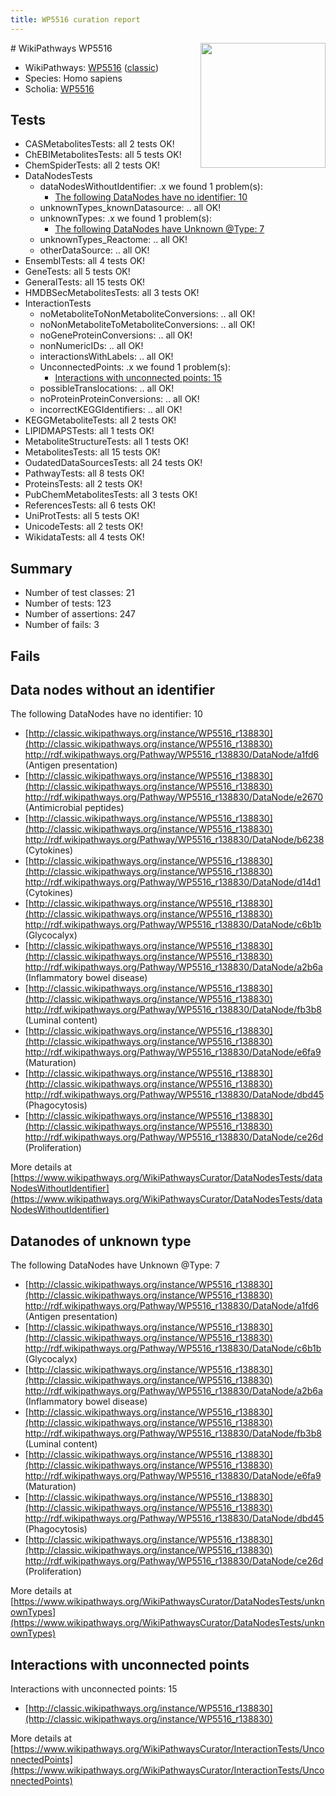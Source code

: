 ```yaml
---
title: WP5516 curation report
---
```


<img style="float: right; width: 200px" src="https://upload.wikimedia.org/wikipedia/commons/thumb/8/83/Wplogo_with_text_500.png/640px-Wplogo_with_text_500.png" />
# WikiPathways WP5516

* WikiPathways: [WP5516](https://wikipathways.org/pathways/WP5516) ([classic](https://classic.wikipathways.org/instance/WP5516))
* Species: Homo sapiens
* Scholia: [WP5516](https://scholia.toolforge.org/wikipathways/WP5516)
## Tests
* CASMetabolitesTests: all 2 tests OK!
* ChEBIMetabolitesTests: all 5 tests OK!
* ChemSpiderTests: all 2 tests OK!
* DataNodesTests
    * dataNodesWithoutIdentifier: .x we found 1 problem(s):
        * [The following DataNodes have no identifier: 10](#8792c490)
    * unknownTypes_knownDatasource: .. all OK!
    * unknownTypes: .x we found 1 problem(s):
        * [The following DataNodes have Unknown @Type: 7](#839973e5)
    * unknownTypes_Reactome: .. all OK!
    * otherDataSource: .. all OK!
* EnsemblTests: all 4 tests OK!
* GeneTests: all 5 tests OK!
* GeneralTests: all 15 tests OK!
* HMDBSecMetabolitesTests: all 3 tests OK!
* InteractionTests
    * noMetaboliteToNonMetaboliteConversions: .. all OK!
    * noNonMetaboliteToMetaboliteConversions: .. all OK!
    * noGeneProteinConversions: .. all OK!
    * nonNumericIDs: .. all OK!
    * interactionsWithLabels: .. all OK!
    * UnconnectedPoints: .x we found 1 problem(s):
        * [Interactions with unconnected points: 15](#7f1d407c)
    * possibleTranslocations: .. all OK!
    * noProteinProteinConversions: .. all OK!
    * incorrectKEGGIdentifiers: .. all OK!
* KEGGMetaboliteTests: all 2 tests OK!
* LIPIDMAPSTests: all 1 tests OK!
* MetaboliteStructureTests: all 1 tests OK!
* MetabolitesTests: all 15 tests OK!
* OudatedDataSourcesTests: all 24 tests OK!
* PathwayTests: all 8 tests OK!
* ProteinsTests: all 2 tests OK!
* PubChemMetabolitesTests: all 3 tests OK!
* ReferencesTests: all 6 tests OK!
* UniProtTests: all 5 tests OK!
* UnicodeTests: all 2 tests OK!
* WikidataTests: all 4 tests OK!


## Summary

* Number of test classes: 21
* Number of tests: 123
* Number of assertions: 247
* Number of fails: 3

## Fails

<a name="8792c490" />

## Data nodes without an identifier

The following DataNodes have no identifier: 10

* [http://classic.wikipathways.org/instance/WP5516_r138830](http://classic.wikipathways.org/instance/WP5516_r138830) http://rdf.wikipathways.org/Pathway/WP5516_r138830/DataNode/a1fd6 (Antigen
presentation)
* [http://classic.wikipathways.org/instance/WP5516_r138830](http://classic.wikipathways.org/instance/WP5516_r138830) http://rdf.wikipathways.org/Pathway/WP5516_r138830/DataNode/e2670 (Antimicrobial
peptides)
* [http://classic.wikipathways.org/instance/WP5516_r138830](http://classic.wikipathways.org/instance/WP5516_r138830) http://rdf.wikipathways.org/Pathway/WP5516_r138830/DataNode/b6238 (Cytokines)
* [http://classic.wikipathways.org/instance/WP5516_r138830](http://classic.wikipathways.org/instance/WP5516_r138830) http://rdf.wikipathways.org/Pathway/WP5516_r138830/DataNode/d14d1 (Cytokines)
* [http://classic.wikipathways.org/instance/WP5516_r138830](http://classic.wikipathways.org/instance/WP5516_r138830) http://rdf.wikipathways.org/Pathway/WP5516_r138830/DataNode/c6b1b (Glycocalyx)
* [http://classic.wikipathways.org/instance/WP5516_r138830](http://classic.wikipathways.org/instance/WP5516_r138830) http://rdf.wikipathways.org/Pathway/WP5516_r138830/DataNode/a2b6a (Inflammatory
bowel disease)
* [http://classic.wikipathways.org/instance/WP5516_r138830](http://classic.wikipathways.org/instance/WP5516_r138830) http://rdf.wikipathways.org/Pathway/WP5516_r138830/DataNode/fb3b8 (Luminal content)
* [http://classic.wikipathways.org/instance/WP5516_r138830](http://classic.wikipathways.org/instance/WP5516_r138830) http://rdf.wikipathways.org/Pathway/WP5516_r138830/DataNode/e6fa9 (Maturation)
* [http://classic.wikipathways.org/instance/WP5516_r138830](http://classic.wikipathways.org/instance/WP5516_r138830) http://rdf.wikipathways.org/Pathway/WP5516_r138830/DataNode/dbd45 (Phagocytosis)
* [http://classic.wikipathways.org/instance/WP5516_r138830](http://classic.wikipathways.org/instance/WP5516_r138830) http://rdf.wikipathways.org/Pathway/WP5516_r138830/DataNode/ce26d (Proliferation)


More details at [https://www.wikipathways.org/WikiPathwaysCurator/DataNodesTests/dataNodesWithoutIdentifier](https://www.wikipathways.org/WikiPathwaysCurator/DataNodesTests/dataNodesWithoutIdentifier)

<a name="839973e5" />

## Datanodes of unknown type

The following DataNodes have Unknown @Type: 7

* [http://classic.wikipathways.org/instance/WP5516_r138830](http://classic.wikipathways.org/instance/WP5516_r138830) http://rdf.wikipathways.org/Pathway/WP5516_r138830/DataNode/a1fd6 (Antigen
presentation)
* [http://classic.wikipathways.org/instance/WP5516_r138830](http://classic.wikipathways.org/instance/WP5516_r138830) http://rdf.wikipathways.org/Pathway/WP5516_r138830/DataNode/c6b1b (Glycocalyx)
* [http://classic.wikipathways.org/instance/WP5516_r138830](http://classic.wikipathways.org/instance/WP5516_r138830) http://rdf.wikipathways.org/Pathway/WP5516_r138830/DataNode/a2b6a (Inflammatory
bowel disease)
* [http://classic.wikipathways.org/instance/WP5516_r138830](http://classic.wikipathways.org/instance/WP5516_r138830) http://rdf.wikipathways.org/Pathway/WP5516_r138830/DataNode/fb3b8 (Luminal content)
* [http://classic.wikipathways.org/instance/WP5516_r138830](http://classic.wikipathways.org/instance/WP5516_r138830) http://rdf.wikipathways.org/Pathway/WP5516_r138830/DataNode/e6fa9 (Maturation)
* [http://classic.wikipathways.org/instance/WP5516_r138830](http://classic.wikipathways.org/instance/WP5516_r138830) http://rdf.wikipathways.org/Pathway/WP5516_r138830/DataNode/dbd45 (Phagocytosis)
* [http://classic.wikipathways.org/instance/WP5516_r138830](http://classic.wikipathways.org/instance/WP5516_r138830) http://rdf.wikipathways.org/Pathway/WP5516_r138830/DataNode/ce26d (Proliferation)


More details at [https://www.wikipathways.org/WikiPathwaysCurator/DataNodesTests/unknownTypes](https://www.wikipathways.org/WikiPathwaysCurator/DataNodesTests/unknownTypes)

<a name="7f1d407c" />

## Interactions with unconnected points

Interactions with unconnected points: 15

* [http://classic.wikipathways.org/instance/WP5516_r138830](http://classic.wikipathways.org/instance/WP5516_r138830)


More details at [https://www.wikipathways.org/WikiPathwaysCurator/InteractionTests/UnconnectedPoints](https://www.wikipathways.org/WikiPathwaysCurator/InteractionTests/UnconnectedPoints)

